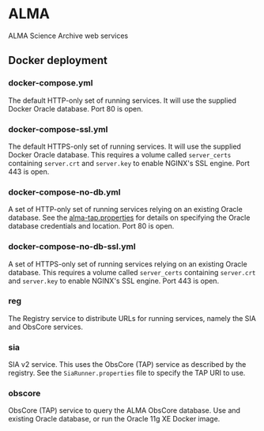 # ALMA
ALMA Science Archive web services


## Docker deployment

### docker-compose.yml

The default HTTP-only set of running services.  It will use the supplied Docker Oracle database.  Port 80 is open.

### docker-compose-ssl.yml

The default HTTPS-only set of running services.  It will use the supplied Docker Oracle database.  This requires a 
volume called `server_certs` containing `server.crt` and `server.key` to enable NGINX's SSL engine.  Port 443 is open.

### docker-compose-no-db.yml

A set of HTTP-only set of running services relying on an existing Oracle database.  See the 
[alma-tap.properties](blob/master/obscore/docker/config/alma-tap.properties) for details on specifying the Oracle
database credentials and location.  Port 80 is open.

### docker-compose-no-db-ssl.yml

A set of HTTPS-only set of running services relying on an existing Oracle database.  This requires a 
volume called `server_certs` containing `server.crt` and `server.key` to enable NGINX's SSL engine.  Port 443 is open.


### reg

The Registry service to distribute URLs for running services, namely the SIA and ObsCore services.


### sia

SIA v2 service.  This uses the ObsCore (TAP) service as described by the registry.  See the `SiaRunner.properties` 
file to specify the TAP URI to use.

### obscore

ObsCore (TAP) service to query the ALMA ObsCore database.  Use and existing Oracle database, or run the Oracle 11g XE
 Docker image.
 
 
 

